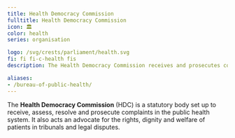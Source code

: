 ```yaml
---
title: Health Democracy Commission
fulltitle: Health Democracy Commission
icon: 🏛️
color: health
series: organisation

logo: /svg/crests/parliament/health.svg
fi: fi fi-c-health fis
description: The Health Democracy Commission receives and prosecutes complaints in the Vekllei public health system.

aliases:
- /bureau-of-public-health/
---
```

The <span class="fi fi-c-health fis"></span> **Health Democracy Commission** (HDC) is a statutory body set up to receive, assess, resolve and prosecute complaints in the public health system. It also acts an advocate for the rights, dignity and welfare of patients in tribunals and legal disputes.
